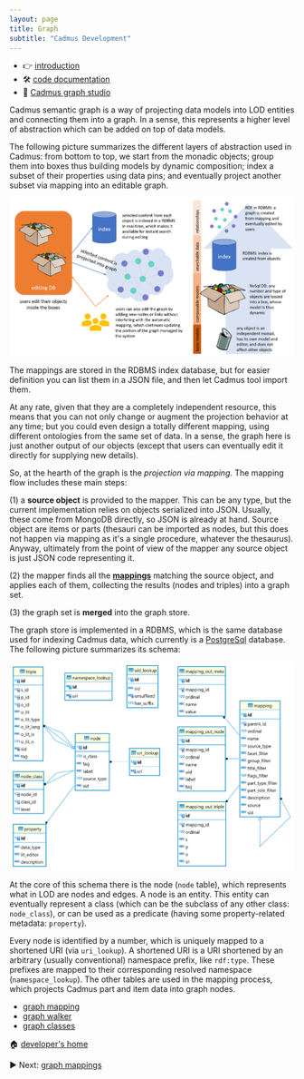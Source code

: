 ```yaml
---
layout: page
title: Graph
subtitle: "Cadmus Development"
---
```


- 👉 [introduction](https://cadmus.fusi-soft.com/#/docs/semantic-graph)
- 🛠️ [code documentation](https://github.com/vedph/cadmus-graph/blob/master/docs/index.md)
- 💼 [Cadmus graph studio](https://cadmus-graph-studio.fusi-soft.com)

Cadmus semantic graph is a way of projecting data models into LOD entities and connecting them into a graph. In a sense, this represents a higher level of abstraction which can be added on top of data models.

The following picture summarizes the different layers of abstraction used in Cadmus: from bottom to top, we start from the monadic objects; group them into boxes thus building models by dynamic composition; index a subset of their properties using data pins; and eventually project another subset via mapping into an editable graph.

![graph architecture](../../../img/cadmus/graph/graph-architecture.png)

The mappings are stored in the RDBMS index database, but for easier definition you can list them in a JSON file, and then let Cadmus tool import them.

At any rate, given that they are a completely independent resource, this means that you can not only change or augment the projection behavior at any time; but you could even design a totally different mapping, using different ontologies from the same set of data. In a sense, the graph here is just another output of our objects (except that users can eventually edit it directly for supplying new details).

So, at the hearth of the graph is the _projection via mapping_. The mapping flow includes these main steps:

(1) a **source object** is provided to the mapper. This can be any type, but the current implementation relies on objects serialized into JSON. Usually, these come from MongoDB directly, so JSON is already at hand. Source object are items or parts (thesauri can be imported as nodes, but this does not happen via mapping as it's a single procedure, whatever the thesaurus). Anyway, ultimately from the point of view of the mapper any source object is just JSON code representing it.

(2) the mapper finds all the **[mappings](graph-mappings.md)** matching the source object, and applies each of them, collecting the results (nodes and triples) into a graph set.

(3) the graph set is **merged** into the graph store.

The graph store is implemented in a RDBMS, which is the same database used for indexing Cadmus data, which currently is a [PostgreSql](https://www.postgresql.org) database. The following picture summarizes its schema:

![graph schema](../../../img/cadmus/graph/graph-schema.png)

At the core of this schema there is the node (`node` table), which represents what in LOD are nodes and edges. A node is an entity. This entity can eventually represent a class (which can be the subclass of any other class: `node_class`), or can be used as a predicate (having some property-related metadata: `property`).

Every node is identified by a number, which is uniquely mapped to a shortened URI (via `uri_lookup`). A shortened URI is a URI shortened by an arbitrary (usually conventional) namespace prefix, like `rdf:type`. These prefixes are mapped to their corresponding resolved namespace (`namespace_lookup`). The other tables are used in the mapping process, which projects Cadmus part and item data into graph nodes.

- [graph mapping](graph-mappings.md)
- [graph walker](graph-walker.md)
- [graph classes](graph-classes.md)

🏠 [developer's home](../toc.md)

▶️ Next: [graph mappings](graph-mappings.md)
